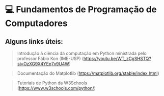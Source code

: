 # 💻 Fundamentos de Programação de Computadores

## Alguns links úteis: 
> Introdução à ciência da computação em Python ministrada pelo professor Fábio Kon (IME-USP) (https://youtu.be/WT_zCgSHSTQ?si=OzXG9X4YEq7v9U4W)

> Documentação do Matplotlib (https://matplotlib.org/stable/index.html)

> Tutoriais de Python da W3Schools (https://www.w3schools.com/python/)
